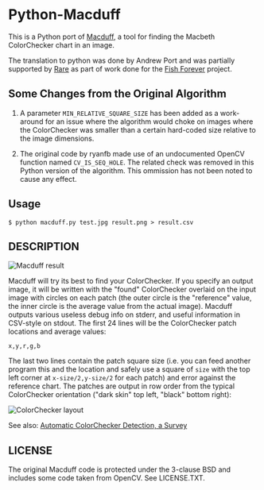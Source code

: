 # Python-Macduff
This is a Python port of [Macduff](https://github.com/ryanfb/macduff), a tool for finding the Macbeth ColorChecker chart in an image.  

The translation to python was done by Andrew Port and was partially supported by [Rare](https://rare.org) as part of work done for the [Fish Forever](http://www.fishforever.org/) project.

## Some Changes from the Original Algorithm
1. A parameter `MIN_RELATIVE_SQUARE_SIZE` has been added as a work-around for an issue where the algorithm would choke on images where the ColorChecker was smaller than a certain hard-coded size relative to the image dimensions.

2. The original code by ryanfb made use of an undocumented OpenCV function
named `CV_IS_SEQ_HOLE`.  The related check was removed in this Python
version of the algorithm.  This ommission has not been noted to cause any effect.

## Usage
  
    $ python macduff.py test.jpg result.png > result.csv

## DESCRIPTION

![Macduff result](https://ryanfb.s3.amazonaws.com/images/macduff.png)

Macduff will try its best to find your ColorChecker. If you specify an output
image, it will be written with the "found" ColorChecker overlaid on the input
image with circles on each patch (the outer circle is the "reference" value,
the inner circle is the average value from the actual image). Macduff outputs
various useless debug info on stderr, and useful information in CSV-style
on stdout. The first 24 lines will be the ColorChecker patch locations and
average values:

    x,y,r,g,b

The last two lines contain the patch square size (i.e. you can feed another
program this and the location and safely use a square of `size` with the top
left corner at `x-size/2,y-size/2` for each patch) and error against the
reference chart. The patches are output in row order from the typical
ColorChecker orientation ("dark skin" top left, "black" bottom right):

![ColorChecker layout](https://ryanfb.s3.amazonaws.com/images/CC_Avg20_orig_layout.png)

See also: [Automatic ColorChecker Detection, a Survey](http://ryanfb.github.io/etc/2015/07/08/automatic_colorchecker_detection.html)

## LICENSE
The original Macduff code is protected under the 3-clause BSD and includes some code taken from OpenCV.  See LICENSE.TXT.
